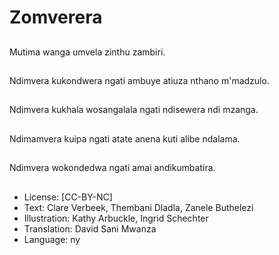 # Zomverera

##
Mutima wanga umvela zinthu zambiri.

##
Ndimvera kukondwera ngati ambuye atiuza nthano m'madzulo.

##
Ndimvera kukhala wosangalala ngati ndisewera ndi mzanga.

##
Ndimamvera kuipa ngati atate anena kuti alibe ndalama.

##
Ndimvera wokondedwa ngati amai andikumbatira.

##
* License: [CC-BY-NC]
* Text: Clare Verbeek, Thembani Dladla, Zanele Buthelezi
* Illustration: Kathy Arbuckle, Ingrid Schechter
* Translation: David Sani Mwanza
* Language: ny
